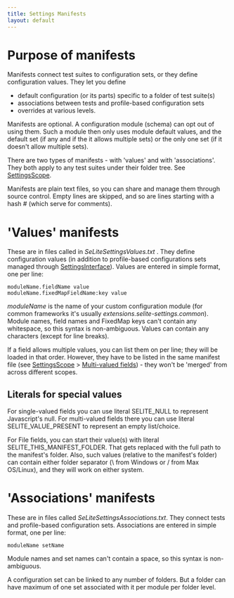 ```yaml
---
title: Settings Manifests
layout: default
---
```



# Purpose of manifests #
Manifests connect test suites to configuration sets, or they define configuration values. They let you define
  * default configuration (or its parts) specific to a folder of test suite(s)
  * associations between tests and profile-based configuration sets
  * overrides at various levels.

Manifests are optional. A configuration module (schema) can opt out of using them. Such a module then only uses module default values, and the default set (if any and if the it allows multiple sets) or the only one set (if it doesn't allow multiple sets).

There are two types of manifests - with 'values' and with 'associations'. They both apply to any test suites under their folder tree. See [SettingsScope](SettingsScope).

Manifests are plain text files, so you can share and manage them through source control. Empty lines are skipped, and so are lines starting with a hash # (which serve for comments).

# 'Values' manifests #
These are in files called in _SeLiteSettingsValues.txt_ . They define configuration values (in addition to profile-based configurations sets managed through [SettingsInterface](SettingsInterface)). Values are entered in simple format, one per line:
```
moduleName.fieldName value
moduleName.fixedMapFieldName:key value
```

_moduleName_ is the name of your custom configuration module (for common frameworks it's usually _extensions.selite-settings.common_). Module names, field names and FixedMap keys can't contain any whitespace, so this syntax is non-ambiguous. Values can contain any characters (except for line breaks).

If a field allows multiple values, you can list them on per line; they will be loaded in that order. However, they have to be listed in the same manifest file (see [SettingsScope](SettingsScope) > [Multi-valued fields](SettingsScope#multi-valued-fields)) - they won't be 'merged' from across different scopes.

## Literals for special values ##
For single-valued fields you can use literal SELITE\_NULL to represent Javascript's null. For multi-valued fields there you can use literal SELITE\_VALUE\_PRESENT to represent an empty list/choice.

For File fields, you can start their value(s) with literal SELITE\_THIS\_MANIFEST\_FOLDER. That gets replaced with the full path to the manifest's folder. Also, such values (relative to the manifest's folder) can contain either folder separator (\ from Windows or / from Max OS/Linux), and they will work on either system.

# 'Associations' manifests #
These are in files called _SeLiteSettingsAssociations.txt_. They connect tests and profile-based configuration sets. Associations are entered in simple format, one per line:

`moduleName setName`

Module names and set names can't contain a space, so this syntax is non-ambiguous.

A configuration set can be linked to any number of folders. But a folder can have maximum of one set associated with it per module per folder level.
